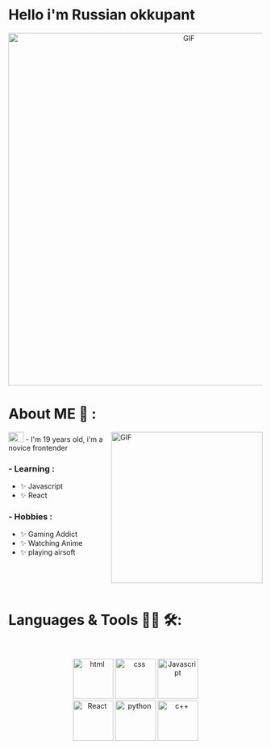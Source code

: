 # Hello i'm Russian okkupant

<div align="center">
<img hight="300" width="700" alt="GIF" align="center" src="https://media.tenor.com/hcmdj6HR4YEAAAAC/bang-anime.gif">
</div>



# About ME 💬 :
<p>
<img hight="400" width="300" alt="GIF" align="right" src="https://media2.giphy.com/media/4ilFRqgbzbx4c/giphy.gif">
<img src="https://upload.wikimedia.org/wikipedia/commons/thumb/f/f3/Flag_of_Russia.svg/800px-Flag_of_Russia.svg.png?20120812011549" height=20px width=30px> - I'm 19 years old, i'm a novice frontender
</p>


### - Learning :
- ✨ Javascript
- ✨ React

### - Hobbies : 
- ✨ Gaming Addict
- ✨ Watching Anime
- ✨ playing airsoft

</br>
</br>
</br>



# Languages & Tools 👨‍💻 🛠:
</br>

<p align="center">


<img src="https://cdn-icons-png.flaticon.com/128/174/174854.png" alt="html" width="80" hight="50">
<img src="https://cdn-icons-png.flaticon.com/128/732/732190.png" alt="css" width="80" hight="50">
<img src="https://cdn-icons-png.flaticon.com/128/5968/5968292.png" alt="Javascript" width="80" hight="50">
</br>
<img src="https://upload.wikimedia.org/wikipedia/commons/thumb/a/a7/React-icon.svg/1150px-React-icon.svg.png" alt="React" width="80" hight="50">
<img src="https://cdn-icons-png.flaticon.com/128/5968/5968350.png" alt="python" width="80" hight="50">
<img src="https://cdn-icons-png.flaticon.com/128/6132/6132222.png" alt="c++" width="80" hight="50">


</p>
</br>




